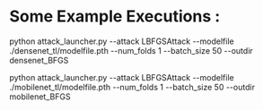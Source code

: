 # Some Example Executions :

python attack_launcher.py --attack LBFGSAttack --modelfile ./densenet_tl/modelfile.pth  --num_folds 1 --batch_size 50 --outdir densenet_BFGS


python attack_launcher.py --attack LBFGSAttack --modelfile ./mobilenet_tl/modelfile.pth  --num_folds 1 --batch_size 50 --outdir mobilenet_BFGS
